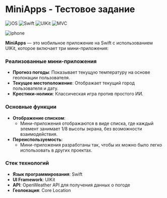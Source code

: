 # MiniApps - Тестовое задание

![iOS](https://img.shields.io/badge/iOS-16.0-lightblue)  ![Swift](https://img.shields.io/badge/Swift-blue)  ![UIKit](https://img.shields.io/badge/UIKit-rebeccapurple) ![MVC](https://img.shields.io/badge/MVC-deeppink)

![iphone](https://www.dropbox.com/scl/fi/eyfef4ns0vvwvhkztzzgc/App.jpeg?rlkey=2fdw45nmcki2hntayk302glwz&st=mmhnvjcs&raw=1)

**MiniApps** — это мобильное приложение на Swift с использованием UIKit, которое включает три мини-приложения:

### Реализованные мини-приложения

- **Прогноз погоды**: Показывает текущую температуру на основе геолокации пользователя.
- **Текущее местоположение**: Отображает текущий город пользователя и дату.
- **Крестики-нолики**: Классическая игра против простого ИИ.

### Основные функции

- **Отображение списком**:
  - Мини-приложения отображаются в виде списка, где каждый элемент занимает 1/8 высоты экрана, без возможности взаимодействия.
- **Переиспользуемость**:
  - Мини-приложения разработаны так, чтобы их можно было легко использовать в других проектах.

### Стек технологий

- **Язык программирования**: Swift
- **UI Framework**: UIKit
- **API**: OpenWeather API для получения данных о погоде
- **Геолокация**: Core Location

